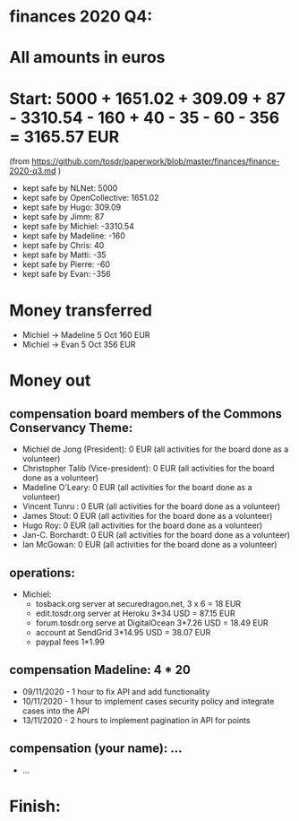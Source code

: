# finances 2020 Q4:

# All amounts in euros
# Start: 5000 + 1651.02 + 309.09 + 87 - 3310.54 - 160 + 40 - 35 - 60 - 356 = 3165.57 EUR
(from https://github.com/tosdr/paperwork/blob/master/finances/finance-2020-q3.md )
* kept safe by NLNet: 5000
* kept safe by OpenCollective: 1651.02
* kept safe by Hugo: 309.09
* kept safe by Jimm: 87
* kept safe by Michiel: -3310.54
* kept safe by Madeline: -160
* kept safe by Chris: 40
* kept safe by Matti: -35
* kept safe by Pierre: -60
* kept safe by Evan: -356

# Money transferred
* Michiel -> Madeline 5 Oct 160 EUR
* Michiel -> Evan 5 Oct 356 EUR

# Money out

## compensation board members of the Commons Conservancy Theme:
  * Michiel de Jong (President):		0 EUR (all activities for the board done as a volunteer)
  * Christopher Talib (Vice-president):		0 EUR (all activities for the board done as a volunteer)
  * Madeline O'Leary:				0 EUR (all activities for the board done as a volunteer)
  * Vincent Tunru :				0 EUR (all activities for the board done as a volunteer)
  * James Stout:				0 EUR (all activities for the board done as a volunteer)
  * Hugo Roy:					0 EUR (all activities for the board done as a volunteer)
  * Jan-C. Borchardt:				0 EUR (all activities for the board done as a volunteer)
  * Ian McGowan:				0 EUR (all activities for the board done as a volunteer)

## operations:
  * Michiel:
    * tosback.org server at securedragon.net, 3 x 6 = 18 EUR
    * edit.tosdr.org server at Heroku 3*34 USD = 87.15 EUR
    * forum.tosdr.org serve at DigitalOcean 3*7.26 USD = 18.49 EUR
    * account at SendGrid 3*14.95 USD = 38.07 EUR
    * paypal fees 1*1.99

## compensation Madeline: 4 * 20
  * 09/11/2020 - 1 hour to fix API and add functionality
  * 10/11/2020 - 1 hour to implement cases security policy and integrate cases into the API
  * 13/11/2020 - 2 hours to implement pagination in API for points

## compensation (your name): ...
  * ...

# Finish:
